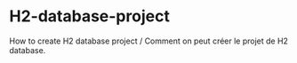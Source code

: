 # H2-database-project
How to create H2 database project / Comment on peut créer le projet de H2 database.
